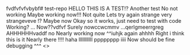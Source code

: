 fvdfvfvfvbybf# test-repo
HELLO THIS IS A TEST!?
Another test
No not working
Maybe working now!!!
Not quite
Lets try again
strange
very strangeveve
!?
Maybe now
Okay so it works, just need to test with code
Working?
...
Now??vdfvf
Surely nowccwcmmv
...qerlgmeerrgreg
AHHHHHHvaddf
no
Nearly working now
^^iuhjk
again
ahhhh
Right i think this is it
Nearly there
!!!!
haha
lllllllllll
pppppppp
iiii
Now should be fine
debugging
^^^
<>
